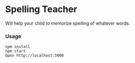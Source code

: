 # Spelling Teacher

Will help your child to memorize spelling of whatever words.

### Usage

```
npm install
npm start
Open http://localhost:5000
```
